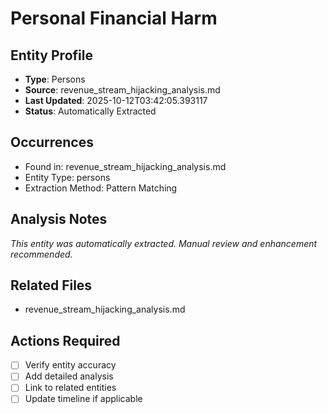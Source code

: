 # Personal Financial Harm

## Entity Profile
- **Type**: Persons
- **Source**: revenue_stream_hijacking_analysis.md
- **Last Updated**: 2025-10-12T03:42:05.393117
- **Status**: Automatically Extracted

## Occurrences
- Found in: revenue_stream_hijacking_analysis.md
- Entity Type: persons
- Extraction Method: Pattern Matching

## Analysis Notes
*This entity was automatically extracted. Manual review and enhancement recommended.*

## Related Files
- revenue_stream_hijacking_analysis.md

## Actions Required
- [ ] Verify entity accuracy
- [ ] Add detailed analysis
- [ ] Link to related entities
- [ ] Update timeline if applicable

